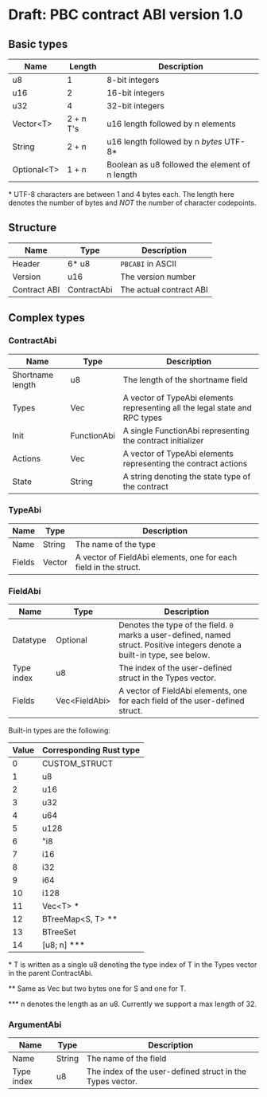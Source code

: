 # Draft: PBC contract ABI version 1.0

## Basic types

| Name | Length | Description |
|---    |--- |---|
| u8  | 1 | 8-bit integers | 
| u16 | 2 |16-bit integers |
| u32 | 4 |32-bit integers |
| Vector<T\> | 2 + n T's | u16 length followed by n elements|
| String | 2 + n | u16 length followed by n *bytes* UTF-8\*|
| Optional<T\> | 1 + n | Boolean as u8 followed the element of n length |

\* UTF-8 characters are between 1 and 4 bytes each. The length here denotes the number of bytes and
*NOT* the number of character codepoints.

## Structure

| Name | Type | Description |
|---    |--- |---|
| Header | 6* u8 | `PBCABI` in ASCII| 
| Version | u16 | The version number
| Contract ABI | ContractAbi | The actual contract ABI

## Complex types

### ContractAbi

| Name | Type | Description |
|---    |--- |---|
| Shortname length | u8 | The length of the shortname field
| Types            | Vec<TypeAbi> | A vector of TypeAbi elements representing all the legal state and RPC types
| Init             | FunctionAbi  | A single FunctionAbi representing the contract initializer
| Actions          | Vec<TypeAbi> | A vector of TypeAbi elements representing the contract actions
| State            | String       | A string denoting the state type of the contract

### TypeAbi

| Name | Type | Description |
|---    |--- |---|
| Name | String | The name of the type
| Fields| Vector<FieldAbi> | A vector of FieldAbi elements, one for each field in the struct.

### FieldAbi

| Name | Type | Description |
|---    |--- |---|
| Datatype | Optional<u8> | Denotes the type of the field. `0` marks a user-defined, named struct. Positive integers denote a built-in type, see below.
| Type index     | u8 | The index of the user-defined struct in the Types vector.
| Fields   | Vec<FieldAbi\> | A vector of FieldAbi elements, one for each field of the user-defined struct.

Built-in types are the following:

| Value | Corresponding Rust type
|---    |--- 
0  |  CUSTOM_STRUCT
1  |  u8
2  |  u16
3  |  u32
4  |  u64
5  |  u128
6  |  "i8
7  |  i16
8  |  i32
9  |  i64
10 |  i128
11 |  Vec<T\> \*
12 |  BTreeMap<S, T\> \*\*
13 |  BTreeSet
14 |  \[u8; n\] \*\*\*

\* T is written as a single u8 denoting the type index of T in the Types vector in the parent
ContractAbi.

\*\* Same as Vec but two bytes one for S and one for T.

\*\*\* n denotes the length as an u8. Currently we support a max length of 32.

### ArgumentAbi

| Name | Type | Description |
|---    |--- |---|
| Name | String | The name of the field
| Type index     | u8 | The index of the user-defined struct in the Types vector.


